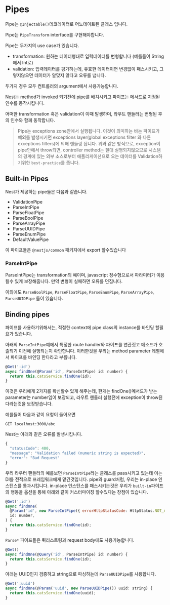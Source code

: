 # Pipes

Pipe는 `@Injectable()`데코레이터로 어노테이트된 클래스 입니다.

Pipe는 `PipeTransform` interface를 구현해야합니다.

Pipe는 두가지의 use case가 있습니다.

- transformation: 원하는 데이터형태로 입력데이터를 변형합니다 (예를들어 String에서 Int로)
- validation: 입력데이터를 평가하는데, 유효한 데이터이면 변경없이 패스시키고, 그렇지않으면 데이터가 알맞지 않다고 오류를 냅니다.

두가지 경우 모두 컨트롤러의 argument에서 사용가능합니다.

Nest는 method가 invoked 되기전에 pipe를 배치시키고 파이프는 메서드로 지정된 인수를 동작시킵니다.

어떠한 transformation 혹은 validation이 이때 발생하며, 라우트 핸들러는 변형된 후의 인수와 함께 동작합니다.

> Pipe는 exceptions zone안에서 실행됩니다. 이것이 의미하는 바는 파이프가 예외를 발생시키면  exceptions layer(global exceptions filter 와 다른 exceptions filters)에 의해 핸들링 됩니다. 위와 같은 방식으로, exception이 pipe안에서 throw되면, controller method는 절대 실행되지않으므로 시스템의 경계에 있는 외부 소스로부터 애플리케이션으로 오는 데이터를 Validation하기위한 `best-practice`를 줍니다.
 
## Built-in Pipes

Nest가 제공하는 pipe들은 다음과 같습니다.

- ValidationPipe
- ParseIntPipe
- ParseFloatPipe
- ParseBoolPipe
- ParseArrayPipe
- ParseUUIDPipe
- ParseEnumPipe
- DefaultValuePipe

이 파이프들은 `@nestjs/common` 패키지에서 export 할수있습니다

### ParseIntPipe

ParseIntPipe는 transformation의 예이며, javascript 정수형으로서 파라미터가 이용될수 있게 보장해줍니다. 만약 변형이 실패하면 오류를 던집니다.

이외에도 `ParseBoolPipe`, `ParseFloatPipe`, `ParseEnumPipe`, `ParseArrayPipe`, `ParseUUIDPipe` 들이 있습니다.

## Binding pipes

파이프를 사용하기위해서는, 적절한 context에 pipe class의 instance를 바인딩 할필요가 있습니다.

아래의 `ParseIntPipe`예에서 특정한 route handler와 파이프를 연관짓고 메소드가 호출되기 이전에 실행되는지 확인합니다. 이러한것을 우리는 method parameter 레벨에서 파이프를 바인딩 한다라고 부릅니다.

```javascript
@Get(':id')
async findOne(@Param('id', ParseIntPipe) id: number) {
  return this.catsService.findOne(id);
}
```

이것은 우리에게 2가지를 확신할수 있게 해주는데, 한개는 findOne()메서드가 받는 parameter는 number임이 보장되고, 라우트 핸들러 실행전에 exception이 throw된다라는것을 보장받습니다.

예를들어 다음과 같이 요청이 들어오면

```shell
GET localhost:3000/abc
```

Nest는 아래와 같은 오류를 발생시킵니다.

```javascript
{
  "statusCode": 400,
  "message": "Validation failed (numeric string is expected)",
  "error": "Bad Request"
}
```

우리 라우터 핸들러의 예를보면 `ParseIntPipe`라는 클래스를 pass시키고 있는데 이는 DI를 전적으로 프레임워크에게 맡긴것입니다. pipe와 guard처럼, 우리는 in-place 인스턴스를 통과시킵니다. in-place 인스턴스를 패스시키는것은 우리가 `built-in`파이프의 행동을 옵션을 통해 아래와 같이 커스터마이징 할수있다는 장점이 있습니다.

```javascript
@Get(':id')
async findOne(
  @Param('id', new ParseIntPipe({ errorHttpStatusCode: HttpStatus.NOT_ACCEPTABLE }))
  id: number,
) {
  return this.catsService.findOne(id);
}
```

`Parse*` 파이프들은 쿼리스트링과 request body에도 사용가능합니다.

```javascript
@Get()
async findOne(@Query('id', ParseIntPipe) id: number) {
  return this.catsService.findOne(id);
}
```

아래는 UUID인지 검증하고 string으로 파싱하는데 `ParseUUIDPipe`를 사용합니다.

```javascript
@Get(':uuid')
async findOne(@Param('uuid', new ParseUUIDPipe()) uuid: string) {
  return this.catsService.findOne(uuid);
}
```


